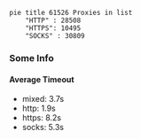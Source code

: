 
```mermaid
pie title 61526 Proxies in list
    "HTTP" : 28508
    "HTTPS": 10495
    "SOCKS" : 30809
```

### Some Info
#### Average Timeout

- mixed: 3.7s
- http: 1.9s
- https: 8.2s
- socks: 5.3s